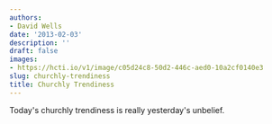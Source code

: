 ```yaml
---
authors:
- David Wells
date: '2013-02-03'
description: ''
draft: false
images:
- https://hcti.io/v1/image/c05d24c8-50d2-446c-aed0-10a2cf0140e3
slug: churchly-trendiness
title: Churchly Trendiness
---
```


Today's churchly trendiness is really yesterday's unbelief.